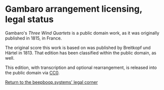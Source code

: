 # Gambaro arrangement licensing, legal status

Gambaro's *Three Wind Quartets* is a public domain work, as it was originally published in 1815, in France.

The original score this work is based on was published by Breitkopf und Härtel in 1813.
That edition has been classified within the public domain, as well.

This edition, with transcription and optional rearrangement, is released into the public domain via [CC0](/legal/cc0.html).

[Return to the beepboop.systems' legal corner](/legal)
